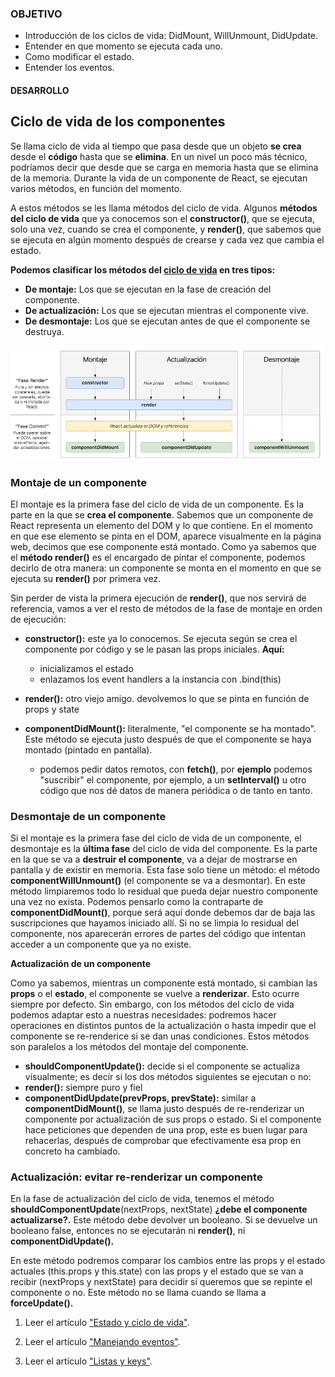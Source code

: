 ### OBJETIVO
- Introducción de los ciclos de vida: DidMount, WillUnmount, DidUpdate.
- Entender en que momento se ejecuta cada uno.
- Como modificar el estado.
- Entender los eventos.

#### DESARROLLO

## Ciclo de vida de los componentes

Se llama ciclo de vida al tiempo que pasa desde que un objeto **se crea** desde el **código** hasta que se **elimina**. En un nivel un poco más técnico, podríamos decir que desde que se carga en memoria hasta que se elimina de la memoria. Durante la vida de un componente de React, se ejecutan varios métodos, en función del momento.

A estos métodos se les llama métodos del ciclo de vida. Algunos **métodos del ciclo de vida** que ya conocemos son el **constructor()**, que se ejecuta, solo una vez, cuando se crea el componente, y **render()**, que sabemos que se ejecuta en algún momento después de crearse y cada vez que cambia el estado.

**Podemos clasificar los métodos del [ciclo de vida](https://projects.wojtekmaj.pl/react-lifecycle-methods-diagram/) en tres tipos:**

+ **De montaje:** Los que se ejecutan en la fase de creación del componente.
+ **De actualización:** Los que se ejecutan mientras el componente vive.
+ **De desmontaje:** Los que se ejecutan antes de que el componente se destruya.

<img src="./img/14.png" width="500">

### Montaje de un componente

El montaje es la primera fase del ciclo de vida de un componente. Es la parte en la que se **crea el componente**. Sabemos que un componente de React representa un elemento del DOM y lo que contiene. En el momento en que ese elemento se pinta en el DOM, aparece visualmente en la página web, decimos que ese componente está montado. Como ya sabemos que el **método render()** es el encargado de pintar el componente, podemos decirlo de otra manera: un componente se monta en el momento en que se ejecuta su **render()** por primera vez.

Sin perder de vista la primera ejecución de **render()**, que nos servirá de referencia, vamos a ver el resto de métodos de la fase de montaje en orden de ejecución:

+ **constructor():** este ya lo conocemos. Se ejecuta según se crea el componente por código y se le pasan las props iniciales. **Aquí:**
  * inicializamos el estado
  * enlazamos los event handlers a la instancia con .bind(this)

+ **render():** otro viejo amigo.
devolvemos lo que se pinta en función de props y state

+ **componentDidMount():** literalmente, "el componente se ha montado". Este método se ejecuta justo después de que el componente se haya montado (pintado en pantalla).
  + podemos pedir datos remotos, con **fetch()**, por **ejemplo**
  podemos "suscribir" el componente, por ejemplo, a un **setInterval()** u otro código que nos dé datos de manera periódica o de tanto en tanto.

### Desmontaje de un componente

Si el montaje es la primera fase del ciclo de vida de un componente, el desmontaje es la **última fase** del ciclo de vida del componente. Es la parte en la que se va a **destruir el componente**, va a dejar de mostrarse en pantalla y de existir en memoria.
Esta fase solo tiene un método: el método **componentWillUnmount()** (el componente se va a desmontar). En este método limpiaremos todo lo residual que pueda dejar nuestro componente una vez no exista. Podemos pensarlo como la contraparte de **componentDidMount()**, porque será aquí donde debemos dar de baja las suscripciones que hayamos iniciado allí.
Si no se limpia lo residual del componente, nos aparecerán errores de partes del código que intentan acceder a un componente que ya no existe.

**Actualización de un componente**

Como ya sabemos, mientras un componente está montado, si cambian las **props** o el **estado**, el componente se vuelve a **renderizar**. Esto ocurre siempre por defecto. Sin embargo, con los métodos del ciclo de vida podemos adaptar esto a nuestras necesidades: podremos hacer operaciones en distintos puntos de la actualización o hasta impedir que el componente se re-renderice si se dan unas condiciones.
Estos métodos son paralelos a los métodos del montaje del componente.

+ **shouldComponentUpdate():** decide si el componente se actualiza visualmente; es decir si los dos métodos siguientes se ejecutan o no:
+ **render():** siempre puro y fiel
+ **componentDidUpdate(prevProps, prevState):** similar a **componentDidMount()**, se llama justo después de re-renderizar un componente por actualización de sus props o estado. Si el componente hace peticiones que dependen de una prop, este es buen lugar para rehacerlas, después de comprobar que efectivamente esa prop en concreto ha cambiado.

### Actualización: evitar re-renderizar un componente

En la fase de actualización del ciclo de vida, tenemos el método **shouldComponentUpdate**(nextProps, nextState) **¿debe el componente actualizarse?.**
Este método debe devolver un booleano. Si se devuelve un booleano false, entonces no se ejecutarán ni **render()**, ni **componentDidUpdate().**

En este método podremos comparar los cambios entre las props y el estado actuales (this.props y this.state) con las props y el estado que se van a recibir (nextProps y nextState) para decidir si queremos que se repinte el componente o no.
Este método no se llama cuando se llama a **forceUpdate().**



1. Leer el artículo ["Estado y ciclo de vida"](https://es.reactjs.org/docs/state-and-lifecycle.html).

2. Leer el artículo ["Manejando eventos"](https://es.reactjs.org/docs/handling-events.html).

3. Leer el artículo ["Listas y keys"](https://es.reactjs.org/docs/lists-and-keys.html).
